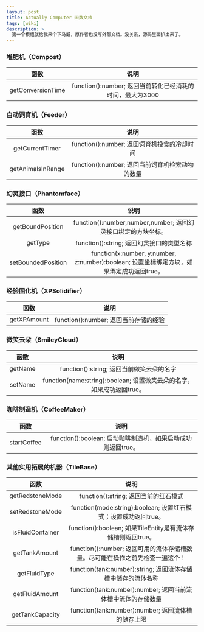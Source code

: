 ```yaml
---
layout: post
title: Actually Computer 函数文档
tags: [wiki]
description: >
  第一个模组就给我来个下马威，原作者也没写外部文档。没关系，源码里面扒出来了。
---
```


### 堆肥机（Compost）    
| 函数 | 说明 |
| :---: | :---: |
| getConversionTime|function():number; 返回当前转化已经消耗的时间，最大为3000 |

### 自动饲育机（Feeder）   
| 函数 | 说明 |
| :--: | :--: |
|getCurrentTimer|function():number; 返回饲育机投食的冷却时间|
|getAnimalsInRange|function():number; 返回当前饲育机检索动物的数量|

### 幻灵接口（Phantomface）   
| 函数 | 说明 |
| :--: | :--: |
|getBoundPosition|function():number,number,number; 返回幻灵接口绑定的方块坐标。|
|getType|function():string; 返回幻灵接口的类型名称|
|setBoundedPosition|function(x:number, y:number, z:number):boolean; 设置坐标绑定方块，如果绑定成功返回true。|

### 经验固化机（XPSolidifier）   
| 函数 | 说明 |
| :--: | :--: |
|getXPAmount|function():number; 返回当前存储的经验|

### 微笑云朵（SmileyCloud）   
| 函数 | 说明 |
| :--: | :--: |
|getName|function():string; 返回当前微笑云朵的名字|
|setName|function(name:string):boolean; 设置微笑云朵的名字，如果成功返回true。|

### 咖啡制造机（CoffeeMaker）    
| 函数 | 说明 |
| :--: | :--: |
|startCoffee|function():boolean; 启动咖啡制造机，如果启动成功则返回true。|

### 其他实用拓展的机器（TileBase）   
| 函数 | 说明 |
| :--: | :--: |
|getRedstoneMode|function():string; 返回当前的红石模式|
|setRedstoneMode|function(mode:string):boolean; 设置红石模式；设置成功返回true。|
|isFluidContainer|function():boolean; 如果TileEntity是有流体存储槽则返回true。|
|getTankAmount|function():number; 返回可用的流体存储槽数量。尽可能在操作之前先检查一遍这个！|
|getFluidType|function(tank:number):string; 返回流体存储槽中储存的流体名称|
|getFluidAmount|function(tank:number):number; 返回当前流体槽中流体的存储数量|
|getTankCapacity|function(tank:number):number; 返回流体槽的储存上限|

